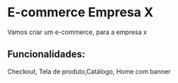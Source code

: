 # E-commerce Empresa X

Vamos criar um e-commerce, para a empresa x

## Funcionalidades:

Checkout, Tela de produto,Catálogo, Home com banner


